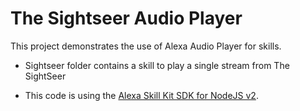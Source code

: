 # The Sightseer Audio Player

This project demonstrates the use of Alexa Audio Player for skills.

- Sightseer folder contains a skill to play a single stream from The SightSeer

- This code is using the [Alexa Skill Kit SDK for NodeJS v2](https://github.com/alexa/alexa-skills-kit-sdk-for-nodejs).
